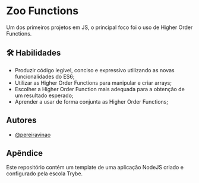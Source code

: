 
# Zoo Functions

Um dos primeiros projetos em JS, o principal foco foi o uso de Higher Order Functions.

## 🛠 Habilidades
- Produzir código legível, conciso e expressivo utilizando as novas funcionalidades do ES6;
- Utilizar as Higher Order Functions para manipular e criar arrays;
- Escolher a Higher Order Function mais adequada para a obtenção de um resultado esperado;
- Aprender a usar de forma conjunta as Higher Order Functions;

## Autores
- [@pereiravinao](https://www.github.com/pereiravinao)

## Apêndice
Este repositório contém um template de uma aplicação NodeJS criado e configurado pela escola Trybe.


